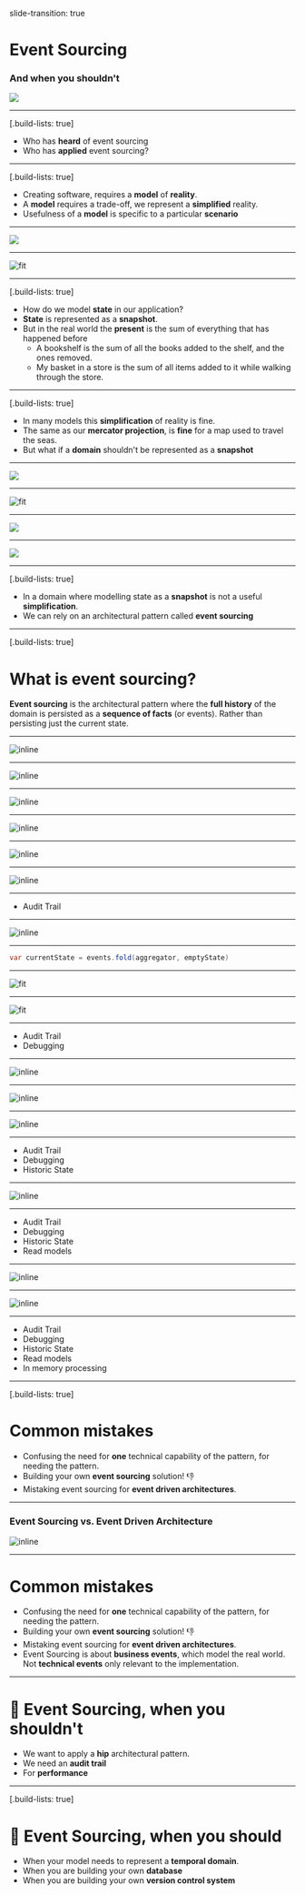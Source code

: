 slide-transition: true

<!--
This talk will look at what Event Sourcing is, when it may be valuable (more importantly when its not), and how problems can change when looked at through a different lens. There are many trade offs, misconceptions, and of course FUD associated around Event Sourcing, hopefully we can sort some of them out.
-->

# Event Sourcing 
### And when you should**n't**

![](ski.jpg)

--- 

[.build-lists: true]

* Who has **heard** of event sourcing
* Who has **applied** event sourcing?

---

[.build-lists: true]

* Creating software, requires a **model** of **reality**.
* A **model** requires a trade-off, we represent a **simplified** reality.
* Usefulness of a **model** is specific to a particular **scenario**

---

![](globe.jpg)

---

![fit](mercator.jpg)

---

[.build-lists: true]

* How do we model **state** in our application?
* **State** is represented as a **snapshot**.
* But in the real world the **present** is the sum of everything that has happened before
  * A bookshelf is the sum of all the books added to the shelf, and the ones removed.
  * My basket in a store is the sum of all items added to it while walking through the store.

---

[.build-lists: true]

* In many models this **simplification** of reality is fine.
* The same as our **mercator projection**, is **fine** for a map used to travel the seas.
* But what if a **domain** shouldn't be represented as a **snapshot**

---

![](atm.jpg)

---

![fit](orderbook.png)

---

![](ledger.jpg)

---

![](port.jpg)

---

[.build-lists: true]

* In a domain where modelling state as a **snapshot** is not a useful **simplification**.
* We can rely on an architectural pattern called **event sourcing**

---

[.build-lists: true]

# What is event sourcing?

**Event sourcing** is the architectural pattern where the **full history** of the domain is persisted as a **sequence of facts** (or events). Rather than persisting just the current state.

<!-- In Event Sourcing all state is transient and you only store facts. -->

---

![inline](drawings/step0.png)

---

![inline](drawings/step1_1.png)

---

![inline](drawings/step2_2.png)

---

![inline](drawings/step3_2.png)

---

![inline](drawings/step4.png)

---

![inline](drawings/step5.png)

---

* Audit Trail

---

![inline](drawings/step6.png)

---

```java
var currentState = events.fold(aggregator, emptyState)
```

---

![fit](drawings/step7.png)

---

![fit](drawings/step8.png)

---

* Audit Trail
* Debugging

---


![inline](drawings/step10.png)

---

![inline](drawings/step11.png)

---

![inline](drawings/step12.png)

---

* Audit Trail
* Debugging
* Historic State

---


![inline](drawings/step13.png)

---

* Audit Trail
* Debugging
* Historic State
* Read models

---


![inline](drawings/step14.png)

---

![inline](drawings/step15.png)

---

* Audit Trail
* Debugging
* Historic State
* Read models
* In memory processing

---

[.build-lists: true]

# Common mistakes

* Confusing the need for **one** technical capability of the pattern, for needing the pattern.
* Building your own **event sourcing** solution! 👎
* Mistaking event sourcing for **event driven architectures**.

---

### Event Sourcing vs. Event Driven Architecture

![inline](drawings/step9.png)

---

# Common mistakes

* Confusing the need for **one** technical capability of the pattern, for needing the pattern.
* Building your own **event sourcing** solution! 👎
* Mistaking event sourcing for **event driven architectures**.
* Event Sourcing is about **business events**, which model the real world. Not **technical events** only relevant to the implementation.

---


# 🙅 Event Sourcing, when you should**n't**

* We want to apply a **hip** architectural pattern.
* We need an **audit trail**
* For **performance**

---

[.build-lists: true]

# 🙋 Event Sourcing, when you should

* When your model needs to represent a **temporal domain**.
* When you are building your own **database**
* When you are building your own **version control system**
